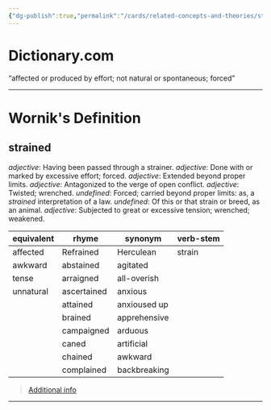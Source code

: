 ```yaml
---
{"dg-publish":true,"permalink":"/cards/related-concepts-and-theories/strained/","noteIcon":"1","created":"2023-05-10T18:35:10.436+02:00","updated":"2023-05-10T18:36:35.833+02:00"}
---
```


# Dictionary.com 
“affected or produced by effort; not natural or spontaneous; forced”

---
# Wornik's Definition
## strained
*adjective*: Having been passed through a strainer.
*adjective*: Done with or marked by excessive effort; forced.
*adjective*: Extended beyond proper limits.
*adjective*: Antagonized to the verge of open conflict.
*adjective*: Twisted; wrenched.
*undefined*: Forced; carried beyond proper limits: as, a <em>strained</em> interpretation of a law.
*undefined*: Of this or that strain or breed, as an animal.
*adjective*: Subjected to great or excessive tension; wrenched; weakened.

| equivalent |rhyme |synonym |verb-stem |
| --- | --- | --- | --- |
| affected | Refrained | Herculean | strain |
| awkward | abstained | agitated |  |
| tense | arraigned | all-overish |  |
| unnatural | ascertained | anxious |  |
|  | attained | anxioused up |  |
|  | brained | apprehensive |  |
|  | campaigned | arduous |  |
|  | caned | artificial |  |
|  | chained | awkward |  |
|  | complained | backbreaking |  |

> [Additional info](https://www.wordnik.com/words/strained)
---